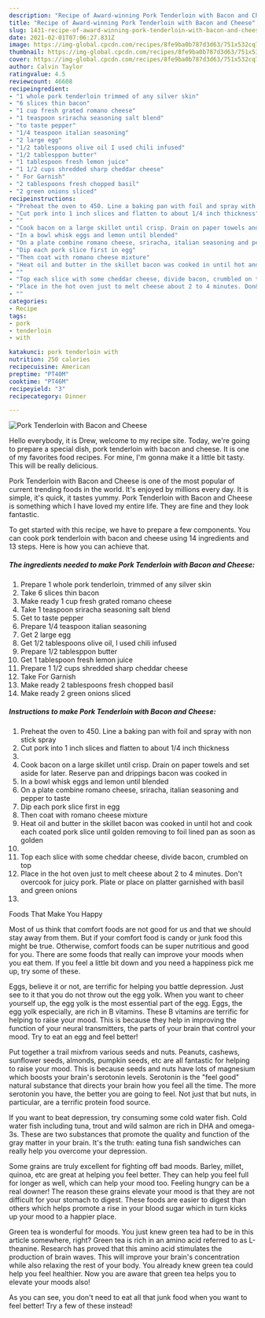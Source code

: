 ```yaml
---
description: "Recipe of Award-winning Pork Tenderloin with Bacon and Cheese"
title: "Recipe of Award-winning Pork Tenderloin with Bacon and Cheese"
slug: 1431-recipe-of-award-winning-pork-tenderloin-with-bacon-and-cheese
date: 2021-02-01T07:06:27.831Z
image: https://img-global.cpcdn.com/recipes/8fe9ba0b787d3d63/751x532cq70/pork-tenderloin-with-bacon-and-cheese-recipe-main-photo.jpg
thumbnail: https://img-global.cpcdn.com/recipes/8fe9ba0b787d3d63/751x532cq70/pork-tenderloin-with-bacon-and-cheese-recipe-main-photo.jpg
cover: https://img-global.cpcdn.com/recipes/8fe9ba0b787d3d63/751x532cq70/pork-tenderloin-with-bacon-and-cheese-recipe-main-photo.jpg
author: Calvin Taylor
ratingvalue: 4.5
reviewcount: 46608
recipeingredient:
- "1 whole pork tenderloin trimmed of any silver skin"
- "6 slices thin bacon"
- "1 cup fresh grated romano cheese"
- "1 teaspoon sriracha seasoning salt blend"
- "to taste pepper"
- "1/4 teaspoon italian seasoning"
- "2 large egg"
- "1/2 tablespoons olive oil I used chili infused"
- "1/2 tablesppon butter"
- "1 tablespoon fresh lemon juice"
- "1 1/2 cups shredded sharp cheddar cheese"
- " For Garnish"
- "2 tablespoons fresh chopped basil"
- "2 green onions sliced"
recipeinstructions:
- "Preheat the oven to 450. Line a baking pan with foil and spray with non stick spray"
- "Cut pork into 1 inch slices and flatten to about 1/4 inch thickness"
- ""
- "Cook bacon on a large skillet until crisp. Drain on paper towels and set aside for later. Reserve pan and drippings bacon was cooked in"
- "In a bowl whisk eggs and lemon until blended"
- "On a plate combine romano cheese, sriracha, italian seasoning and pepper to taste"
- "Dip each pork slice first in egg"
- "Then coat with romano cheese mixture"
- "Heat oil and butter in the skillet bacon was cooked in until hot and cook each coated pork slice until golden removing to foil lined pan as soon as golden"
- ""
- "Top each slice with some cheddar cheese, divide bacon, crumbled on top"
- "Place in the hot oven just to melt cheese about 2 to 4 minutes. Don&#39;t overcook for juicy pork. Plate or place on platter garnished with basil and green onions"
- ""
categories:
- Recipe
tags:
- pork
- tenderloin
- with

katakunci: pork tenderloin with 
nutrition: 250 calories
recipecuisine: American
preptime: "PT40M"
cooktime: "PT46M"
recipeyield: "3"
recipecategory: Dinner

---
```



![Pork Tenderloin with Bacon and Cheese](https://img-global.cpcdn.com/recipes/8fe9ba0b787d3d63/751x532cq70/pork-tenderloin-with-bacon-and-cheese-recipe-main-photo.jpg)

Hello everybody, it is Drew, welcome to my recipe site. Today, we're going to prepare a special dish, pork tenderloin with bacon and cheese. It is one of my favorites food recipes. For mine, I'm gonna make it a little bit tasty. This will be really delicious.



Pork Tenderloin with Bacon and Cheese is one of the most popular of current trending foods in the world. It's enjoyed by millions every day. It is simple, it's quick, it tastes yummy. Pork Tenderloin with Bacon and Cheese is something which I have loved my entire life. They are fine and they look fantastic.


To get started with this recipe, we have to prepare a few components. You can cook pork tenderloin with bacon and cheese using 14 ingredients and 13 steps. Here is how you can achieve that.

<!--inarticleads1-->

##### The ingredients needed to make Pork Tenderloin with Bacon and Cheese:

1. Prepare 1 whole pork tenderloin, trimmed of any silver skin
1. Take 6 slices thin bacon
1. Make ready 1 cup fresh grated romano cheese
1. Take 1 teaspoon sriracha seasoning salt blend
1. Get to taste pepper
1. Prepare 1/4 teaspoon italian seasoning
1. Get 2 large egg
1. Get 1/2 tablespoons olive oil, I used chili infused
1. Prepare 1/2 tablesppon butter
1. Get 1 tablespoon fresh lemon juice
1. Prepare 1 1/2 cups shredded sharp cheddar cheese
1. Take  For Garnish
1. Make ready 2 tablespoons fresh chopped basil
1. Make ready 2 green onions sliced




<!--inarticleads2-->

##### Instructions to make Pork Tenderloin with Bacon and Cheese:

1. Preheat the oven to 450. Line a baking pan with foil and spray with non stick spray
1. Cut pork into 1 inch slices and flatten to about 1/4 inch thickness
1. 
1. Cook bacon on a large skillet until crisp. Drain on paper towels and set aside for later. Reserve pan and drippings bacon was cooked in
1. In a bowl whisk eggs and lemon until blended
1. On a plate combine romano cheese, sriracha, italian seasoning and pepper to taste
1. Dip each pork slice first in egg
1. Then coat with romano cheese mixture
1. Heat oil and butter in the skillet bacon was cooked in until hot and cook each coated pork slice until golden removing to foil lined pan as soon as golden
1. 
1. Top each slice with some cheddar cheese, divide bacon, crumbled on top
1. Place in the hot oven just to melt cheese about 2 to 4 minutes. Don&#39;t overcook for juicy pork. Plate or place on platter garnished with basil and green onions
1. 




Foods That Make You Happy


Most of us think that comfort foods are not good for us and that we should stay away from them. But if your comfort food is candy or junk food this might be true. Otherwise, comfort foods can be super nutritious and good for you. There are some foods that really can improve your moods when you eat them. If you feel a little bit down and you need a happiness pick me up, try some of these.

Eggs, believe it or not, are terrific for helping you battle depression. Just see to it that you do not throw out the egg yolk. When you want to cheer yourself up, the egg yolk is the most essential part of the egg. Eggs, the egg yolk especially, are rich in B vitamins. These B vitamins are terrific for helping to raise your mood. This is because they help in improving the function of your neural transmitters, the parts of your brain that control your mood. Try to eat an egg and feel better!

Put together a trail mixfrom various seeds and nuts. Peanuts, cashews, sunflower seeds, almonds, pumpkin seeds, etc are all fantastic for helping to raise your mood. This is because seeds and nuts have lots of magnesium which boosts your brain's serotonin levels. Serotonin is the "feel good" natural substance that directs your brain how you feel all the time. The more serotonin you have, the better you are going to feel. Not just that but nuts, in particular, are a terrific protein food source.

If you want to beat depression, try consuming some cold water fish. Cold water fish including tuna, trout and wild salmon are rich in DHA and omega-3s. These are two substances that promote the quality and function of the gray matter in your brain. It's the truth: eating tuna fish sandwiches can really help you overcome your depression. 

Some grains are truly excellent for fighting off bad moods. Barley, millet, quinoa, etc are great at helping you feel better. They can help you feel full for longer as well, which can help your mood too. Feeling hungry can be a real downer! The reason these grains elevate your mood is that they are not difficult for your stomach to digest. These foods are easier to digest than others which helps promote a rise in your blood sugar which in turn kicks up your mood to a happier place.

Green tea is wonderful for moods. You just knew green tea had to be in this article somewhere, right? Green tea is rich in an amino acid referred to as L-theanine. Research has proved that this amino acid stimulates the production of brain waves. This will improve your brain's concentration while also relaxing the rest of your body. You already knew green tea could help you feel healthier. Now you are aware that green tea helps you to elevate your moods also!

As you can see, you don't need to eat all that junk food when you want to feel better! Try a few of these instead!

